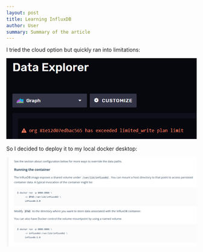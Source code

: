 ```yaml
---
layout: post
title: Learning InfluxDB
author: User
summary: Summary of the article
---
```

I tried the cloud option but quickly ran into limitations:

![ouch](../assets/images/2022-04-15-influx_db_explorations/2022-04-15-13-20-48.png)

So I decided to deploy it to my local docker desktop:

![launching as docker container](../assets/images/2022-04-15-influx_db_explorations/2022-04-15-13-16-38.png)